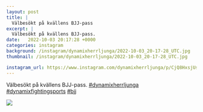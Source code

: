 ```yaml
---
layout: post
title: |
  Välbesökt på kvällens BJJ-pass
excerpt: |
  Välbesökt på kvällens BJJ-pass.   
date:   2022-10-03 20:17:28 +0000
categories: instagram
background: /instagram/dynamixherrljunga/2022-10-03_20-17-28_UTC.jpg
thumbnail: /instagram/dynamixherrljunga/2022-10-03_20-17-28_UTC.jpg

instagram_url: https://www.instagram.com/dynamixherrljunga/p/CjQ8HxsjUsF
---
```

Välbesökt på kvällens BJJ-pass. [#dynamixherrljunga](https://www.instagram.com/explore/tags/dynamixherrljunga/) [#dynamixfightingsports](https://www.instagram.com/explore/tags/dynamixfightingsports/) [#bjj](https://www.instagram.com/explore/tags/bjj/)



<img src='/www-dynamix-herrljunga/instagram/dynamixherrljunga/2022-10-03_20-17-28_UTC.jpg' class='img-fluid' />
